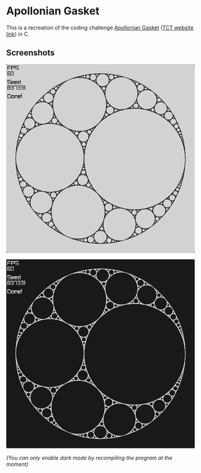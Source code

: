 
# Apollonian Gasket

This is a recreation of the coding challenge [Apollonian Gasket](https://www.youtube.com/watch?v=6UlGLB_jiCs) ([TCT website link](https://thecodingtrain.com/challenges/182-apollonian-gasket)) in C.

## Screenshots

![A screenshot of the program in light mode](readme-images/lightMode.png)

![A screenshot of the program in dark mode](readme-images/darkMode.png)

*(You can only enable dark mode by recompiling the program at the moment)*

